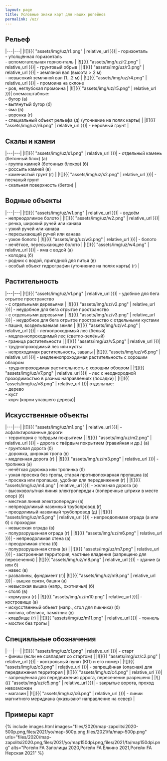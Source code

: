 ```yaml
---
layout: page
title: Условные знаки карт для наших рогейнов
permalink: /uz/
---
```


Рельеф
------

|---|---|
|![]({{ "assets/img/uz/r1.png" | relative_url }})| - горизонталь<br/>- утолщённая горизонталь<br/>- вспомогательная горизонталь |
|![]({{ "assets/img/uz/r2.png" | relative_url }})| - грунтовый обрыв |
|![]({{ "assets/img/uz/r3.png" | relative_url }})| - земляной вал (высота > 2 м)<br/>- невысокий земляной вал (1...2 м) |
|![]({{ "assets/img/uz/r4.png" | relative_url }})| - промоина на склоне<br/>- ров, неглубокая промоина |
|![]({{ "assets/img/uz/r5.png" | relative_url }})| внемасштабные:<br/>- бугор (а)<br/>- вытянутый бугор (б)<br/>- яма (в)<br/>- воронка (г)<br/>- специальный объект рельефа (д) (уточнение на полях карты) |
|![]({{ "assets/img/uz/r6.png" | relative_url }})| - неровный грунт |

Скалы и камни
-------------

|---|---|
|![]({{ "assets/img/uz/s1.png" | relative_url }})| - отдельный камень (бетонный блок) (а)<br/>- группа камней (бетонных блоков) (б)<br/>- россыпь камней (в)<br/>- каменистый грунт (г) |
|![]({{ "assets/img/uz/s2.png" | relative_url }})| - песчаный грунт<br/>- скальная поверхность (бетон) |

Водные объекты
--------------

|---|---|
|![]({{ "assets/img/uz/w1.png" | relative_url }})| - водоём<br/>- непреодолимое болото |
|![]({{ "assets/img/uz/w2.png" | relative_url }})| - речка, широкий ручей или канава<br/>- узкий ручей или канава<br/>- пересыхающий ручей или канава<br/>- узкое болото |
|![]({{ "assets/img/uz/w3.png" | relative_url }})| - болото<br/>- нечёткое, пересыхающее болото |
|![]({{ "assets/img/uz/w4.png" | relative_url }})| - яма с водой (а)<br/>- колодец (б)<br/>- родник с водой, пригодной для питья (в)<br/>- особый объект гидрографии (уточнение на полях карты) (г) |

Растительность
--------------

|---|---|
|![]({{ "assets/img/uz/v1.png" | relative_url }})| - удобное для бега отрытое пространство<br/>- с отдельными деревьями |
|![]({{ "assets/img/uz/v2.png" | relative_url }})| - неудобное для бега отрытое пространство<br/>- с отдельными деревьями |
|![]({{ "assets/img/uz/v3.png" | relative_url }})| - неудобное для бега отрытое пространство с отдельными кустами<br/>- пашня, возделываемая земля |
|![]({{ "assets/img/uz/v4.png" | relative_url }})| - легкопроходимый лес (белый)<br/>- медленнопроходимый лес (светло-зелёный)<br/> - граница растительности |
|![]({{ "assets/img/uz/v5.png" | relative_url }})| - труднопроходимый лес или кусты<br/>- непроходимая растительность, завалы |
|![]({{ "assets/img/uz/v6.png" | relative_url }})| - медленнопроходимая растительность с хорошим обзором<br/>- труднопроходимая растительность с хорошим обзором |
|![]({{ "assets/img/uz/v7.png" | relative_url }})| - лес с неоднородной проходимостью в разных направлениях (посадки) |
|![]({{ "assets/img/uz/v8.png" | relative_url }})| отдельные:<br/>- дерево<br/>- куст<br/>- корч (корни упавшего дерева)|

Искусственные объекты
---------------------

|---|---|
|![]({{ "assets/img/uz/m1.png" | relative_url }})| - асфальтированные дороги<br/>- территория с твёрдым покрытием |
|![]({{ "assets/img/uz/m2.png" | relative_url }})| - дорога с твёрдым покрытием (гравийная и др.) (а)<br/>- грунтовая дорога (б)<br/>- дорожка, широкая тропа (в)<br/>- медленная дорога (г) |
|![]({{ "assets/img/uz/m3.png" | relative_url }})| - тропинка (а)<br/>- нечёткая дорожка или тропинка (б)<br/>- узкая просека без тропы, старая противопожарная пропашка (в)<br/>- просека или пропашка, удобная для передвижения (г) |
|![]({{ "assets/img/uz/m4.png" | relative_url }})| - железная дорога (а)<br/>- высоковольтная линия электропередач (поперечные штрихи в месте опор) (б)<br/>- местная линия электропередач (в)<br/>- непреодолимый наземный трубопровод (г)<br/>- преодолимый наземный трубопровод (д) |
|![]({{ "assets/img/uz/m5.png" | relative_url }})| - непреодолимая ограда (а или б) с проходом<br/>- невысокая ограда (в)<br/>- полуразрушенная ограда (г) |
|![]({{ "assets/img/uz/m6.png" | relative_url }})| - непреодолимая стена (а)<br/>- преодолимая стена (б)<br/>- полуразрушенная стена (в) |
|![]({{ "assets/img/uz/m7.png" | relative_url }})| - застроенная территория, частные владения (запрещено для пересечения) |
|![]({{ "assets/img/uz/m8.png" | relative_url }})| - здание (а или б)<br/>- навес (в)<br/>- развалины, фундамент (г)|
|![]({{ "assets/img/uz/m9.png" | relative_url }})| - вышка связи, башня (а)<br/>- невысокая вышка (напр., охотничья) (б)<br/>- столб (в)<br/>- кормушка (г) |
|![]({{ "assets/img/uz/m10.png" | relative_url }})| - костровище (а)<br/>- искусственный объект (напр., стол для пикника) (б)<br/>- могила, обелиск, памятник (в)<br/>- кладбище (г) |
|![]({{ "assets/img/uz/m11.png" | relative_url }})| - тоннель<br/>- мостик без тропы |

Специальные обозначения
-----------------------

|---|---|
|![]({{ "assets/img/uz/c1.png" | relative_url }})| - старт<br/>- финиш (если не совпадает со стартом) |
|![]({{ "assets/img/uz/c2.png" | relative_url }})| - контрольный пункт (КП) и его номер |
|![]({{ "assets/img/uz/c3.png" | relative_url }})| - запрещённая (опасная) для передвижения территория |
|![]({{ "assets/img/uz/c4.png" | relative_url }})| - запрещённая для передвижения дорога, пересечение разрешено |
|![]({{ "assets/img/uz/c5.png" | relative_url }})| - закрытые ворота, проход невозможен<br/>- магазин |
|![]({{ "assets/img/uz/c6.png" | relative_url }})| - линии магнитного меридиана (указывают направление на север) |

Примеры карт
------------

{% include images.html
    images="files/2020/map-zapolitsi2020-500p.png,files/2021/yo/map-500p.png,files/2021/fa/map-500p.png"
    urls="files/2020/map-zapolitsi2020.png,files/2021/yo/map150dpi.png,files/2021/fa/map150dpi.png"
    alts="Рогейн FA Заполицы 2020,Рогейн FA Ёлкино 2021,Рогейн FA Нерская 2021" %}

